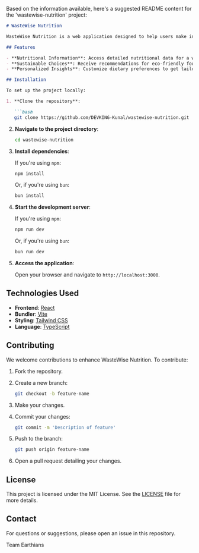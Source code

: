 Based on the information available, here's a suggested README content for the 'wastewise-nutrition' project:

```markdown
# WasteWise Nutrition

WasteWise Nutrition is a web application designed to help users make informed dietary choices by providing nutritional information and promoting sustainable eating habits.

## Features

- **Nutritional Information**: Access detailed nutritional data for a wide range of foods.
- **Sustainable Choices**: Receive recommendations for eco-friendly food options.
- **Personalized Insights**: Customize dietary preferences to get tailored suggestions.

## Installation

To set up the project locally:

1. **Clone the repository**:

   ```bash
   git clone https://github.com/DEVKING-Kunal/wastewise-nutrition.git
   ```

2. **Navigate to the project directory**:

   ```bash
   cd wastewise-nutrition
   ```

3. **Install dependencies**:

   If you're using `npm`:

   ```bash
   npm install
   ```

   Or, if you're using `bun`:

   ```bash
   bun install
   ```

4. **Start the development server**:

   If you're using `npm`:

   ```bash
   npm run dev
   ```

   Or, if you're using `bun`:

   ```bash
   bun run dev
   ```

5. **Access the application**:

   Open your browser and navigate to `http://localhost:3000`.

## Technologies Used

- **Frontend**: [React](https://reactjs.org/)
- **Bundler**: [Vite](https://vitejs.dev/)
- **Styling**: [Tailwind CSS](https://tailwindcss.com/)
- **Language**: [TypeScript](https://www.typescriptlang.org/)

## Contributing

We welcome contributions to enhance WasteWise Nutrition. To contribute:

1. Fork the repository.
2. Create a new branch:

   ```bash
   git checkout -b feature-name
   ```

3. Make your changes.
4. Commit your changes:

   ```bash
   git commit -m 'Description of feature'
   ```

5. Push to the branch:

   ```bash
   git push origin feature-name
   ```

6. Open a pull request detailing your changes.

## License

This project is licensed under the MIT License. See the [LICENSE](LICENSE) file for more details.

## Contact

For questions or suggestions, please open an issue in this repository.

Team Earthians

